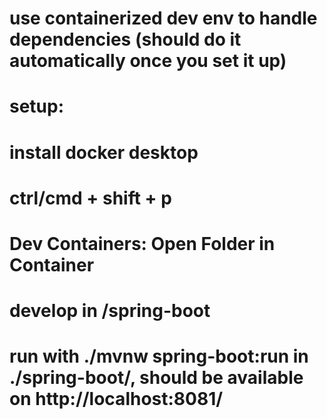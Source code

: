 # use containerized dev env to handle dependencies (should do it automatically once you set it up)

# setup:
# install docker desktop
# ctrl/cmd + shift + p
# Dev Containers: Open Folder in Container

# develop in /spring-boot 

# run with ./mvnw spring-boot:run in ./spring-boot/, should be available on http://localhost:8081/
